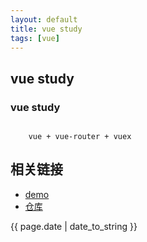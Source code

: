```yaml
---
layout: default
title: vue study
tags: [vue]
---
```

 

## vue study


### vue study

```

	vue + vue-router + vuex

```


## 相关链接
- [demo](http://zhishan33.github.io/shanBlog/)
- [仓库](https://github.com/zhishan33/VueStudy)

<p>{{ page.date | date_to_string }}</p>
